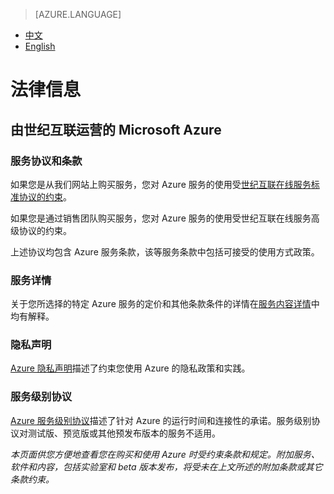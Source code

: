 <properties
	pageTitle=""
    description=""
    services=""
    documentationCenter=""
    authors=""
    manager=""
    editor=""
    tags=""/>

<tags ms.service="legal" ms.date="02/2015" wacn.date="02/2015" wacn.lang="cn"/>

> [AZURE.LANGUAGE]
- [中文](/support/legal/)
- [English](/support/legal-en/)

# 法律信息

## 由世纪互联运营的 Microsoft Azure

### 服务协议和条款

如果您是从我们网站上购买服务，您对 Azure 服务的使用受[世纪互联在线服务标准协议的约束](/support/legal/subscription-agreement/)。

如果您是通过销售团队购买服务，您对 Azure 服务的使用受世纪互联在线服务高级协议的约束。

上述协议均包含 Azure 服务条款，该等服务条款中包括可接受的使用方式政策。

### 服务详情

关于您所选择的特定 Azure 服务的定价和其他条款条件的详情在[服务内容详情](/support/legal/offer-rate-plans/)中均有解释。

### 隐私声明

[Azure 隐私声明](/support/legal/privacy-statement/)描述了约束您使用 Azure 的隐私政策和实践。

### 服务级别协议

[Azure 服务级别协议](/support/legal/sla/)描述了针对 Azure 的运行时间和连接性的承诺。服务级别协议对测试版、预览版或其他预发布版本的服务不适用。

*本页面供您方便地查看您在购买和使用 Azure 时受约束条款和规定。附加服务、软件和内容，包括实验室和 beta 版本发布，将受未在上文所述的附加条款或其它条款约束。*
